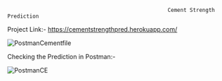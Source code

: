                                                        Cement Strength Prediction
                                                       
  Project Link:- https://cementstrengthpred.herokuapp.com/
   
  ![PostmanCementfile](https://user-images.githubusercontent.com/61505882/129213514-d6412321-ff3c-4c82-9ce9-b35dd3985be8.gif)

  Checking the Prediction in Postman:-
 
  ![PostmanCE](https://user-images.githubusercontent.com/61505882/129214523-d104bb50-4fe5-4357-aa3a-0bbd0414bedd.gif)

                                                             
 
